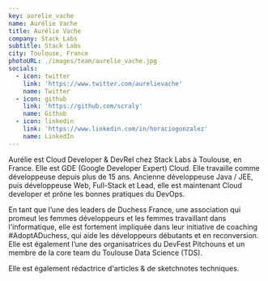 ```yaml
---
key: aurelie_vache
name: Aurélie Vache
title: Aurélie Vache
company: Stack Labs
subtitle: Stack Labs
city: Toulouse, France
photoURL: ./images/team/aurelie_vache.jpg
socials:
  - icon: twitter
    link: 'https://www.twitter.com/aurelievache'
    name: Twitter
  - icon: github
    link: 'https://github.com/scraly'
    name: Github
  - icon: linkedin
    link: 'https://www.linkedin.com/in/horaciogonzalez'
    name: LinkedIn
---
```


Aurélie est Cloud Developer & DevRel chez Stack Labs à Toulouse, en France. Elle est GDE (Google Developer Expert) Cloud. Elle travaille comme développeuse depuis plus de 15 ans. Ancienne développeuse Java / JEE, puis développeuse Web, Full-Stack et Lead, elle est maintenant Cloud developer et prône les bonnes pratiques du DevOps. 

En tant que l’une des leaders de Duchess France, une association qui promeut les femmes développeurs et les femmes travaillant dans l'informatique, elle est fortement impliquée dans leur initiative de coaching #AdoptADuchess, qui aide les développeurs débutants et en reconversion. Elle est également l’une des organisatrices du DevFest Pitchouns et un membre de la core team du Toulouse Data Science (TDS).

Elle est également rédactrice d'articles & de sketchnotes techniques.